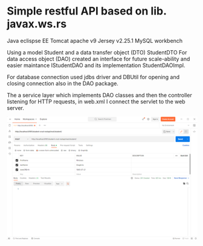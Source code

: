 # Simple restful API based on lib. javax.ws.rs

Java eclispse EE
Tomcat apache v9
Jersey v2.25.1 
MySQL workbench

Using a model Student and a data transfer object (DTO) StudentDTO
For data access object (DAO) created an interface for future scale-ability and easier maintance IStudentDAO and its implementation StudentDAOImpl. 

For database connection used jdbs driver and DBUtil for opening and closing connection also in the DAO package.

The a service layer which implements DAO classes and then the controller listening for HTTP requests, in web.xml I connect the servlet to the web server.

![POST method creating a student](https://github.com/NickGiag/Java-simple-restAPI/blob/main/screenshots/POST%20createStudent.png)



